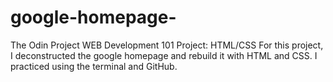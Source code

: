 # google-homepage-
The Odin Project WEB Development 101 Project: HTML/CSS
For this project, I deconstructed the google homepage and rebuild it with HTML and CSS. I practiced using the terminal and GitHub.
